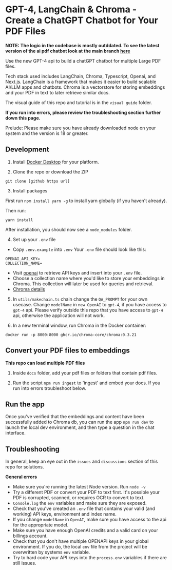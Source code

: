 # GPT-4, LangChain & Chroma - Create a ChatGPT Chatbot for Your PDF Files

**NOTE: The logic in the codebase is mostly outddated. To see the latest version of the ai pdf chatbot look at the main branch [here](https://github.com/mayooear/ai-pdf-chatbot-langchain)**

Use the new GPT-4 api to build a chatGPT chatbot for multiple Large PDF files.

Tech stack used includes LangChain, Chroma, Typescript, Openai, and Next.js. LangChain is a framework that makes it easier to build scalable AI/LLM apps and chatbots. Chroma is a vectorstore for storing embeddings and your PDF in text to later retrieve similar docs.

The visual guide of this repo and tutorial is in the `visual guide` folder.

**If you run into errors, please review the troubleshooting section further down this page.**

Prelude: Please make sure you have already downloaded node on your system and the version is 18 or greater.

## Development

1. Install [Docker Desktop](https://www.docker.com/products/docker-desktop/) for your platform.

2. Clone the repo or download the ZIP

```
git clone [github https url]
```

3. Install packages

First run `npm install yarn -g` to install yarn globally (if you haven't already).

Then run:

```
yarn install
```

After installation, you should now see a `node_modules` folder.

4. Set up your `.env` file

- Copy `.env.example` into `.env`
  Your `.env` file should look like this:

```
OPENAI_API_KEY=
COLLECTION_NAME=

```

- Visit [openai](https://help.openai.com/en/articles/4936850-where-do-i-find-my-secret-api-key) to retrieve API keys and insert into your `.env` file.
- Choose a collection name where you'd like to store your embeddings in Chroma. This collection will later be used for queries and retrieval.
- [Chroma details](https://docs.trychroma.com/getting-started)

5. In `utils/makechain.ts` chain change the `QA_PROMPT` for your own usecase. Change `modelName` in `new OpenAI` to `gpt-4`, if you have access to `gpt-4` api. Please verify outside this repo that you have access to `gpt-4` api, otherwise the application will not work.

6. In a new terminal window, run Chroma in the Docker container:

```
docker run -p 8000:8000 ghcr.io/chroma-core/chroma:0.3.21
```

## Convert your PDF files to embeddings

**This repo can load multiple PDF files**

1. Inside `docs` folder, add your pdf files or folders that contain pdf files.

2. Run the script `npm run ingest` to 'ingest' and embed your docs. If you run into errors troubleshoot below.

## Run the app

Once you've verified that the embeddings and content have been successfully added to Chroma db, you can run the app `npm run dev` to launch the local dev environment, and then type a question in the chat interface.

## Troubleshooting

In general, keep an eye out in the `issues` and `discussions` section of this repo for solutions.

**General errors**

- Make sure you're running the latest Node version. Run `node -v`
- Try a different PDF or convert your PDF to text first. It's possible your PDF is corrupted, scanned, or requires OCR to convert to text.
- `Console.log` the `env` variables and make sure they are exposed.
- Check that you've created an `.env` file that contains your valid (and working) API keys, environment and index name.
- If you change `modelName` in `OpenAI`, make sure you have access to the api for the appropriate model.
- Make sure you have enough OpenAI credits and a valid card on your billings account.
- Check that you don't have multiple OPENAPI keys in your global environment. If you do, the local `env` file from the project will be overwritten by systems `env` variable.
- Try to hard code your API keys into the `process.env` variables if there are still issues.
